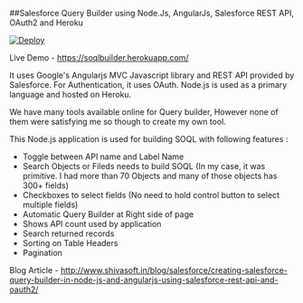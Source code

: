 ##Salesforce Query Builder using Node.Js, AngularJs, Salesforce REST API, OAuth2 and Heroku

[![Deploy](https://www.herokucdn.com/deploy/button.png)](https://heroku.com/deploy) 

Live Demo - https://soqlbuilder.herokuapp.com/
 


It uses Google's Angularjs MVC Javascript library and REST API provided by Salesforce. For Authentication, it uses OAuth. Node.js is used as a primary language and hosted on Heroku.

We have many tools available online for Query builder, However none of them were satisfying me so though to create my own tool.

This Node.js application is used for building SOQL with following features :

- Toggle between API name and Label Name
- Search Objects or Fileds needs to build SOQL (In my case, it was primitive. I had more than 70 Objects and many of those objects has 300+ fields)
- Checkboxes to select fields (No need to hold control button to select multiple fields)
- Automatic Query Builder at Right side of page
- Shows API count used by application
- Search returned records
- Sorting on Table Headers
- Pagination
 

Blog Article - http://www.shivasoft.in/blog/salesforce/creating-salesforce-query-builder-in-node-js-and-angularjs-using-salesforce-rest-api-and-oauth2/
